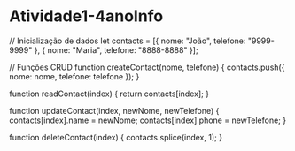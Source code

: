 ﻿# Atividade1-4anoInfo
 // Inicialização de dados
let contacts = [{ nome: "João", telefone: "9999-9999" }, { nome: "Maria", telefone: "8888-8888" }];

// Funções CRUD
function createContact(nome, telefone) {
contacts.push({ nome: nome, telefone: telefone });
}

function readContact(index) {
return contacts[index];
}

function updateContact(index, newNome, newTelefone) {
contacts[index].name = newNome;
contacts[index].phone = newTelefone;
}

function deleteContact(index) {
contacts.splice(index, 1);
}
